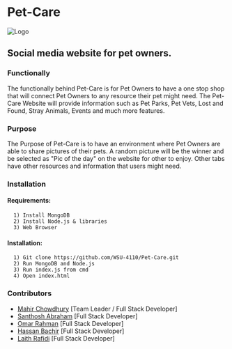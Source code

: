 # Pet-Care
![Logo](https://user-images.githubusercontent.com/33672419/69312841-09aaab00-0bfe-11ea-9f1c-efc5a13e8787.png)
## Social media website for pet owners.
### Functionally 
The functionally behind Pet-Care is for Pet Owners to have a one stop shop that will connect Pet Owners to any resource their pet might need. The Pet-Care Website will provide information such as Pet Parks, Pet Vets, Lost and Found, Stray Animals, Events and much more features.

### Purpose 
The Purpose of Pet-Care is to have an environment where Pet Owners are able to share pictures of their pets. A random picture will be the winner and be selected as "Pic of the day" on the website for other to enjoy. Other tabs have other resources and information that users might need.


### Installation
#### Requirements:
```
  1) Install MongoDB
  2) Install Node.js & libraries
  3) Web Browser
```
  
#### Installation:
```
  1) Git clone https://github.com/WSU-4110/Pet-Care.git
  2) Run MongoDB and Node.js
  3) Run index.js from cmd
  4) Open index.html
```


### Contributors
   * [Mahir Chowdhury](https://github.com/Mahir898)      [Team Leader / Full Stack Developer]
   * [Santhosh Abraham](https://github.com/santhosh3000) [Full Stack Developer]
   * [Omar Rahman](https://github.com/OmarFaruqRahman)   [Full Stack Developer]
   * [Hassan Bachir](https://github.com/HassanBachir)    [Full Stack Developer]
   * [Laith Rafidi](https://github.com/LaithR)           [Full Stack Developer]
